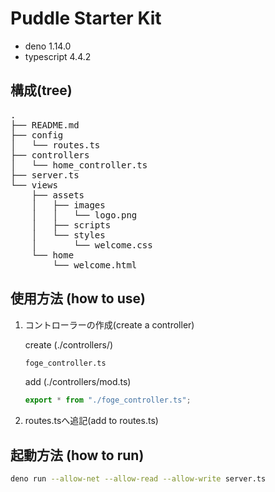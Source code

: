 # Puddle Starter Kit

- deno 1.14.0
- typescript 4.4.2

## 構成(tree)
<pre>
.
├── README.md
├── config
│   └── routes.ts
├── controllers
│   └── home_controller.ts
├── server.ts
└── views
    ├── assets
    │   ├── images
    │   │   └── logo.png
    │   ├── scripts
    │   └── styles
    │       └── welcome.css
    └── home
        └── welcome.html
</pre>

## 使用方法 (how to use)

1. コントローラーの作成(create a controller)

    create (./controllers/)
    ```sh
    foge_controller.ts
    ```

    add (./controllers/mod.ts)
    ```ts
    export * from "./foge_controller.ts";
    ```
2. routes.tsへ追記(add to routes.ts)


## 起動方法 (how to run)

```bash
deno run --allow-net --allow-read --allow-write server.ts
```
